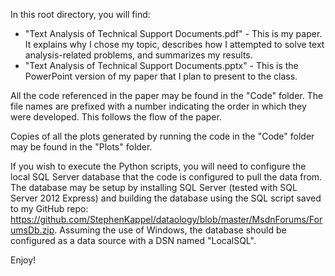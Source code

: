 In this root directory, you will find:

- "Text Analysis of Technical Support Documents.pdf" - This is my paper. It explains why I chose my topic, describes how I attempted to solve text analysis-related problems, and summarizes my results.
- "Text Analysis of Technical Support Documents.pptx" - This is the PowerPoint version of my paper that I plan to present to the class.

All the code referenced in the paper may be found in the "Code" folder. The file names are prefixed with a number indicating the order in which they were developed. This follows the flow of the paper.

Copies of all the plots generated by running the code in the "Code" folder may be found in the "Plots" folder.

If you wish to execute the Python scripts, you will need to configure the local SQL Server database that the code is configured to pull the data from. The database may be setup by installing SQL Server (tested with SQL Server 2012 Express) and building the database using the SQL script saved to my GitHub repo: https://github.com/StephenKappel/dataology/blob/master/MsdnForums/ForumsDb.zip. Assuming the use of Windows, the database should be configured as a data source with a DSN named "LocalSQL".

Enjoy!